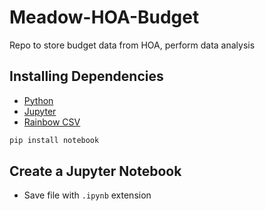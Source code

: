 # Meadow-HOA-Budget
Repo to store budget data from HOA, perform data analysis

## Installing Dependencies

- [Python](https://marketplace.visualstudio.com/items?itemName=ms-python.python)
- [Jupyter](https://marketplace.visualstudio.com/items?itemName=ms-toolsai.jupyter)
- [Rainbow CSV](https://marketplace.visualstudio.com/items?itemName=mechatroner.rainbow-csv)


```sh
pip install notebook
```

## Create a Jupyter Notebook

- Save file with `.ipynb` extension 